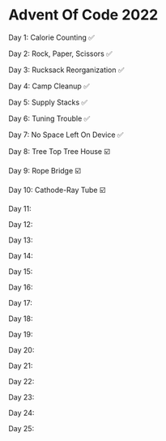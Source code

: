 # Advent Of Code 2022
<p>Day 1: Calorie Counting ✅</p>
<p>Day 2: Rock, Paper, Scissors ✅</p>
<p>Day 3: Rucksack Reorganization ✅</p>
<p>Day 4: Camp Cleanup ✅</p>
<p>Day 5: Supply Stacks ✅</p>
<p>Day 6: Tuning Trouble ✅</p>
<p>Day 7: No Space Left On Device ✅</p>
<p>Day 8: Tree Top Tree House ☑️</p>
<p>Day 9: Rope Bridge ☑️</p>
<p>Day 10: Cathode-Ray Tube ☑️</p>
<p>Day 11:</p>
<p>Day 12:</p>
<p>Day 13:</p>
<p>Day 14:</p>
<p>Day 15:</p>
<p>Day 16:</p>
<p>Day 17:</p>
<p>Day 18:</p>
<p>Day 19:</p>
<p>Day 20:</p>
<p>Day 21:</p>
<p>Day 22:</p>
<p>Day 23:</p>
<p>Day 24:</p>
<p>Day 25:</p>
